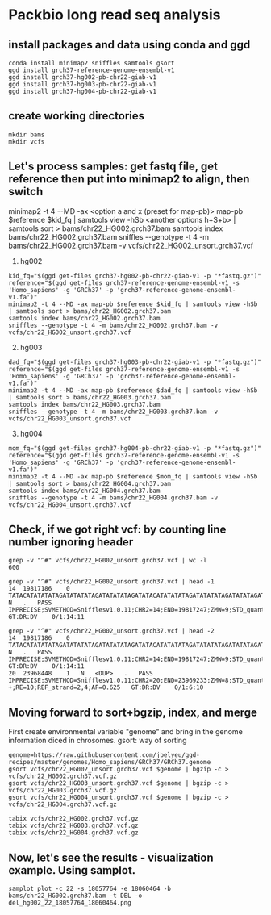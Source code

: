 # Packbio long read seq analysis

## install packages and data using conda and ggd
```
conda install minimap2 sniffles samtools gsort
ggd install grch37-reference-genome-ensembl-v1
ggd install grch37-hg002-pb-chr22-giab-v1
ggd install grch37-hg003-pb-chr22-giab-v1
ggd install grch37-hg004-pb-chr22-giab-v1
```
## create working directories
```
mkdir bams
mkdir vcfs
```
## Let's process samples: get fastq file, get reference then put into minimap2 to align, then switch 
minimap2 -t 4 --MD <we do want information of ___ included> -ax <option a and x (preset for map-pb)> map-pb $reference $kid_fq | samtools view -hSb <another options h+S+b> | samtools sort > bams/chr22_HG002.grch37.bam <output bam file>
samtools index bams/chr22_HG002.grch37.bam <sort the bam file>
sniffles --genotype -t 4 -m bams/chr22_HG002.grch37.bam -v vcfs/chr22_HG002_unsort.grch37.vcf <variant calling using sniffles>
  
1. hg002 
```
kid_fq="$(ggd get-files grch37-hg002-pb-chr22-giab-v1 -p "*fastq.gz")"
reference="$(ggd get-files grch37-reference-genome-ensembl-v1 -s 'Homo_sapiens' -g 'GRCh37' -p 'grch37-reference-genome-ensembl-v1.fa')"
minimap2 -t 4 --MD -ax map-pb $reference $kid_fq | samtools view -hSb | samtools sort > bams/chr22_HG002.grch37.bam
samtools index bams/chr22_HG002.grch37.bam
sniffles --genotype -t 4 -m bams/chr22_HG002.grch37.bam -v vcfs/chr22_HG002_unsort.grch37.vcf
```

2. hg003
```
dad_fq="$(ggd get-files grch37-hg003-pb-chr22-giab-v1 -p "*fastq.gz")"
reference="$(ggd get-files grch37-reference-genome-ensembl-v1 -s 'Homo_sapiens' -g 'GRCh37' -p 'grch37-reference-genome-ensembl-v1.fa')"
minimap2 -t 4 --MD -ax map-pb $reference $dad_fq | samtools view -hSb | samtools sort > bams/chr22_HG003.grch37.bam
samtools index bams/chr22_HG003.grch37.bam
sniffles --genotype -t 4 -m bams/chr22_HG003.grch37.bam -v vcfs/chr22_HG003_unsort.grch37.vcf
```

3. hg004
```
mom_fq="$(ggd get-files grch37-hg004-pb-chr22-giab-v1 -p "*fastq.gz")"
reference="$(ggd get-files grch37-reference-genome-ensembl-v1 -s 'Homo_sapiens' -g 'GRCh37' -p 'grch37-reference-genome-ensembl-v1.fa')"
minimap2 -t 4 --MD -ax map-pb $reference $mom_fq | samtools view -hSb | samtools sort > bams/chr22_HG004.grch37.bam
samtools index bams/chr22_HG004.grch37.bam
sniffles --genotype -t 4 -m bams/chr22_HG004.grch37.bam -v vcfs/chr22_HG004_unsort.grch37.vcf
```

## Check, if we got right vcf: by counting line number ignoring header
```
grep -v "^#" vcfs/chr22_HG002_unsort.grch37.vcf | wc -l
600

grep -v "^#" vcfs/chr22_HG002_unsort.grch37.vcf | head -1
14	19817186	0	TATACATATATATAGATATATATAGATATATATAGATATACATATATATAGATATATATAGATATATAGATATATAT	N	.	PASS	IMPRECISE;SVMETHOD=Snifflesv1.0.11;CHR2=14;END=19817247;ZMW=9;STD_quant_start=32.549962;STD_quant_stop=32.591410;Kurtosis_quant_start=0.524114;Kurtosis_quant_stop=-0.017782;SVTYPE=DEL;SUPTYPE=AL;SVLEN=-61;STRANDS=+-;RE=11;REF_strand=7,7;AF=0.44	GT:DR:DV	0/1:14:11

grep -v "^#" vcfs/chr22_HG002_unsort.grch37.vcf | head -2
14	19817186	0	TATACATATATATAGATATATATAGATATATATAGATATACATATATATAGATATATATAGATATATAGATATATAT	N	.	PASS	IMPRECISE;SVMETHOD=Snifflesv1.0.11;CHR2=14;END=19817247;ZMW=9;STD_quant_start=32.549962;STD_quant_stop=32.591410;Kurtosis_quant_start=0.524114;Kurtosis_quant_stop=-0.017782;SVTYPE=DEL;SUPTYPE=AL;SVLEN=-61;STRANDS=+-;RE=11;REF_strand=7,7;AF=0.44	GT:DR:DV	0/1:14:11
20	23968448	1	N	<DUP>	.	PASS	IMPRECISE;SVMETHOD=Snifflesv1.0.11;CHR2=20;END=23969233;ZMW=8;STD_quant_start=18.713631;STD_quant_stop=77.989743;Kurtosis_quant_start=-1.649924;Kurtosis_quant_stop=4.606668;SVTYPE=DUP;SUPTYPE=SR;SVLEN=785;STRANDS=-+;RE=10;REF_strand=2,4;AF=0.625	GT:DR:DV	0/1:6:10
```

## Moving forward to sort+bgzip, index, and merge
First create environmental variable "genome" and bring in the genome information diced in chrosomes.
gsort: way of sorting 
```
genome=https://raw.githubusercontent.com/jbelyeu/ggd-recipes/master/genomes/Homo_sapiens/GRCh37/GRCh37.genome
gsort vcfs/chr22_HG002_unsort.grch37.vcf $genome | bgzip -c > vcfs/chr22_HG002.grch37.vcf.gz
gsort vcfs/chr22_HG003_unsort.grch37.vcf $genome | bgzip -c > vcfs/chr22_HG003.grch37.vcf.gz
gsort vcfs/chr22_HG004_unsort.grch37.vcf $genome | bgzip -c > vcfs/chr22_HG004.grch37.vcf.gz

tabix vcfs/chr22_HG002.grch37.vcf.gz
tabix vcfs/chr22_HG003.grch37.vcf.gz
tabix vcfs/chr22_HG004.grch37.vcf.gz
```

## Now, let's see the results - visualization example. Using samplot.
```
samplot plot -c 22 -s 18057764 -e 18060464 -b bams/chr22_HG002.grch37.bam -t DEL -o del_hg002_22_18057764_18060464.png
```
